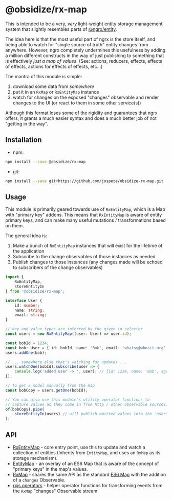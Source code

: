 # @obsidize/rx-map

This is intended to be a very, _very_ light-weight entity storage management system that slightly resembles parts of [@ngrx/entity](https://ngrx.io/api/entity).

The idea here is that the most useful part of ngrx is the store itself, and being able to watch for "single source of truth" entity changes from anywhere.
However, ngrx completely undermines this usefulness by adding a million different constructs in the way of just publishing to something that is effectively _just a map of values_. (See: actions, reducers, effects, effects of effects, actions for effects of effects, etc...)

The mantra of this module is simple:

1. download some data from _somewhere_
2. put it in an ```RxMap``` or ```RxEntityMap``` instance
3. watch for changes on the exposed "changes" observable and render changes to the UI (or react to them in some other service(s))

Although this format loses some of the rigidity and guarantees that ngrx offers, it grants a much easier syntax and does a much better job of not "getting in the way".

## Installation

- npm:

```bash
npm install --save @obsidize/rx-map
```

- git:

```bash
npm install --save git+https://github.com/jospete/obsidize-rx-map.git
```

## Usage

This module is primarily geared towards use of ```RxEntityMap```, which is a Map with "primary key" addons.
This means that ```RxEntityMap``` is aware of entity primary keys, and can make many useful mutations / transformations based on them.

The general idea is:

1. Make a bunch of ```RxEntityMap``` instances that will exist for the lifetime of the application
2. Subscribe to the change observables of those instances as needed
3. Publish changes to those instances (any changes made will be echoed to subscribers of the change observables)

```typescript
import {
	RxEntityMap, 
	storeEntityIn
} from '@obsidize/rx-map';

interface User {
	id: number;
	name: string;
	email: string;
}

// key and value types are inferred by the given id selector
const users = new RxEntityMap((user: User) => user.id);

const bobId = 1234;
const bob: User = { id: bobId, name: 'Bob', email: 'whatsy@whosit.org' };
users.addOne(bob);

// ... somewhere else that's watching for updates ...
users.watchOne(bobId).subscribe(user => {
	console.log('added user -> ', user); // {id: 1234, name: 'Bob', age: 37}
});

// To get a model manually from the map
const bobCopy = users.getOne(bobId);

// You can also use this module's utility operator functions to 
// capture values as they come in from http / other observable sources.
of(bobCopy).pipe(
	storeEntityIn(users) // will publish emitted values into the 'users' map by side-effect
);
```

## API

- [RxEntityMap](https://github.com/jospete/obsidize-rx-map/blob/master/src/rx-entity-map.ts) - core entry point, use this to update and watch a collection of entities (Inherits from ```EntityMap```, and uses an ```RxMap``` as its storage mechanism).
- [EntityMap](https://github.com/jospete/obsidize-rx-map/blob/master/src/entity-map.ts) - an overlay of an ES6 Map that is aware of the concept of "primary keys" in the map's values.
- [RxMap](https://github.com/jospete/obsidize-rx-map/blob/master/src/rx-map.ts) - shares the same API as the standard [ES6 Map](https://developer.mozilla.org/en-US/docs/Web/JavaScript/Reference/Global_Objects/Map) with the addition of a ```changes``` Observable.
- [rxjs operators](https://github.com/jospete/obsidize-rx-map/blob/master/src/operators.ts) - helper operator functions for transforming events from the ```RxMap``` "changes" Observable stream